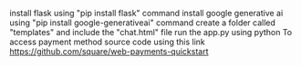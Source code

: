 install flask using "pip install flask" command
install google generative ai using "pip install google-generativeai" command
create a folder called "templates" and include the "chat.html" file
run the app.py using python
To access payment method source code using this link https://github.com/square/web-payments-quickstart
